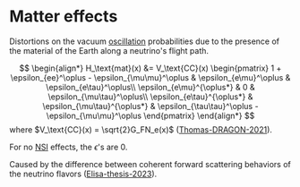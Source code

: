 # Matter effects

Distortions on the vacuum [oscillation](oscillation.md) probabilities due to the presence of the material of the Earth along a neutrino's flight path.

$$
\begin{align*}
    H_\text{mat}(x) &= V_\text{CC}(x)
    \begin{pmatrix}
        1 + \epsilon_{ee}^\oplus - \epsilon_{\mu\mu}^\oplus & \epsilon_{e\mu}^\oplus & \epsilon_{e\tau}^\oplus\\
        \epsilon_{e\mu}^{\oplus*} & 0 & \epsilon_{\mu\tau}^\oplus\\
        \epsilon_{e\tau}^{\oplus*} & \epsilon_{\mu\tau}^{\oplus*} & \epsilon_{\tau\tau}^\oplus - \epsilon_{\mu\mu}^\oplus
    \end{pmatrix}
\end{align*}
$$
where $V_\text{CC}(x) = \sqrt{2}G_FN_e(x)$ ([Thomas-DRAGON-2021](https://journals.aps.org/prd/pdf/10.1103/PhysRevD.104.072006)).

For no [NSI](nsi.md) effects, the $\epsilon$'s are 0.

Caused by the difference between coherent forward scattering behaviors of the neutrino flavors ([Elisa-thesis-2023](https://seafile.rlp.net/f/f660b4d52dc04953bb36/)).
